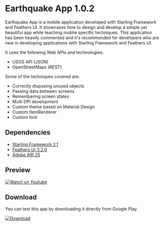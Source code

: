 # Earthquake App 1.0.2

Earthquake App is a mobile application developed with Starling Framework and Feathers UI. It showcases how to design and develop a simple yet beautiful app while teaching mobile specific techniques.
This application has been heavily commented and it's recommended for developers who are new in developing applications with Starling Framework and Feathers UI.

It uses the following Web APIs and technologies:

  - USGS API (JSON)
  - OpenStreetMaps (REST)

Some of the techniques covered are:

  - Correctly disposing unused objects
  - Passing data between screens
  - Remembering screen states
  - Multi DPI development
  - Custom theme based on Material Design
  - Custom ItemRenderer
  - Custom font

## Dependencies

* [Starling Framework 2.1](http://gamua.com/starling/)
* [Feathers UI 3.2.0](https://feathersui.com/)
* [Adobe AIR 25](http://www.adobe.com/devnet/air/air-sdk-download.html)

## Preview

[![Watch on Youtube](http://i.imgur.com/KausbJB.png)](https://www.youtube.com/watch?v=T14a9QIm8Ts)

## Download

You can test this app by downloading it directly from Google Play.

[![Download](http://i.imgur.com/He0deVa.png)](https://play.google.com/store/apps/details?id=air.im.phantom.earthquakes)